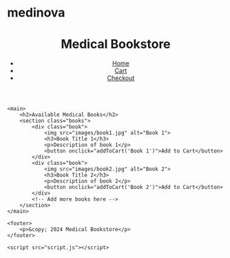 # medinova
<!DOCTYPE html>
<html lang="en">
<head>
    <meta charset="UTF-8">
    <meta name="viewport" content="width=device-width, initial-scale=1.0">
    <title>Medical Bookstore</title>
    <link rel="stylesheet" href="styles.css">
</head>
<body>
    <header>
        <h1>Medical Bookstore</h1>
        <nav>
            <ul>
                <li><a href="index.html">Home</a></li>
                <li><a href="cart.html">Cart</a></li>
                <li><a href="checkout.html">Checkout</a></li>
            </ul>
        </nav>
    </header>

    <main>
        <h2>Available Medical Books</h2>
        <section class="books">
            <div class="book">
                <img src="images/book1.jpg" alt="Book 1">
                <h3>Book Title 1</h3>
                <p>Description of book 1</p>
                <button onclick="addToCart('Book 1')">Add to Cart</button>
            </div>
            <div class="book">
                <img src="images/book2.jpg" alt="Book 2">
                <h3>Book Title 2</h3>
                <p>Description of book 2</p>
                <button onclick="addToCart('Book 2')">Add to Cart</button>
            </div>
            <!-- Add more books here -->
        </section>
    </main>

    <footer>
        <p>&copy; 2024 Medical Bookstore</p>
    </footer>

    <script src="script.js"></script>
</body>
</html>
